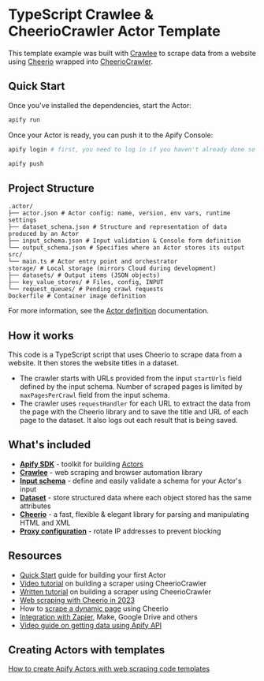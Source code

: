 # TypeScript Crawlee & CheerioCrawler Actor Template

<!-- This is an Apify template readme -->

This template example was built with [Crawlee](https://crawlee.dev/) to scrape data from a website using [Cheerio](https://cheerio.js.org/) wrapped into [CheerioCrawler](https://crawlee.dev/api/cheerio-crawler/class/CheerioCrawler).

## Quick Start

Once you've installed the dependencies, start the Actor:

```bash
apify run
```

Once your Actor is ready, you can push it to the Apify Console:

```bash
apify login # first, you need to log in if you haven't already done so

apify push
```

## Project Structure

```text
.actor/
├── actor.json # Actor config: name, version, env vars, runtime settings
├── dataset_schena.json # Structure and representation of data produced by an Actor
├── input_schema.json # Input validation & Console form definition
└── output_schema.json # Specifies where an Actor stores its output
src/
└── main.ts # Actor entry point and orchestrator
storage/ # Local storage (mirrors Cloud during development)
├── datasets/ # Output items (JSON objects)
├── key_value_stores/ # Files, config, INPUT
└── request_queues/ # Pending crawl requests
Dockerfile # Container image definition
```

For more information, see the [Actor definition](https://docs.apify.com/platform/actors/development/actor-definition) documentation.

## How it works

This code is a TypeScript script that uses Cheerio to scrape data from a website. It then stores the website titles in a dataset.

- The crawler starts with URLs provided from the input `startUrls` field defined by the input schema. Number of scraped pages is limited by `maxPagesPerCrawl` field from the input schema.
- The crawler uses `requestHandler` for each URL to extract the data from the page with the Cheerio library and to save the title and URL of each page to the dataset. It also logs out each result that is being saved.

## What's included

- **[Apify SDK](https://docs.apify.com/sdk/js)** - toolkit for building [Actors](https://apify.com/actors)
- **[Crawlee](https://crawlee.dev/)** - web scraping and browser automation library
- **[Input schema](https://docs.apify.com/platform/actors/development/input-schema)** - define and easily validate a schema for your Actor's input
- **[Dataset](https://docs.apify.com/sdk/python/docs/concepts/storages#working-with-datasets)** - store structured data where each object stored has the same attributes
- **[Cheerio](https://cheerio.js.org/)** - a fast, flexible & elegant library for parsing and manipulating HTML and XML
- **[Proxy configuration](https://docs.apify.com/platform/proxy)** - rotate IP addresses to prevent blocking

## Resources

- [Quick Start](https://docs.apify.com/platform/actors/development/quick-start) guide for building your first Actor
- [Video tutorial](https://www.youtube.com/watch?v=yTRHomGg9uQ) on building a scraper using CheerioCrawler
- [Written tutorial](https://docs.apify.com/academy/web-scraping-for-beginners/challenge) on building a scraper using CheerioCrawler
- [Web scraping with Cheerio in 2023](https://blog.apify.com/web-scraping-with-cheerio/)
- How to [scrape a dynamic page](https://blog.apify.com/what-is-a-dynamic-page/) using Cheerio
- [Integration with Zapier](https://apify.com/integrations), Make, Google Drive and others
- [Video guide on getting data using Apify API](https://www.youtube.com/watch?v=ViYYDHSBAKM)

## Creating Actors with templates

[How to create Apify Actors with web scraping code templates](https://www.youtube.com/watch?v=u-i-Korzf8w)
